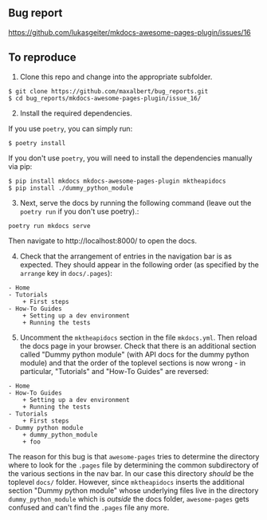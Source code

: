 ## Bug report

https://github.com/lukasgeiter/mkdocs-awesome-pages-plugin/issues/16

## To reproduce

1) Clone this repo and change into the appropriate subfolder.
```
$ git clone https://github.com/maxalbert/bug_reports.git
$ cd bug_reports/mkdocs-awesome-pages-plugin/issue_16/
```

2) Install the required dependencies.

If you use `poetry`, you can simply run:
```
$ poetry install
```

If you don't use `poetry`, you will need to install the dependencies manually via pip:
```
$ pip install mkdocs mkdocs-awesome-pages-plugin mktheapidocs
$ pip install ./dummy_python_module
```

3) Next, serve the docs by running the following command (leave out the `poetry run` if you don't use poetry).:
```
poetry run mkdocs serve
```
Then navigate to http://localhost:8000/ to open the docs.

4) Check that the arrangement of entries in the navigation bar is as expected. They should appear in the following order (as specified by the `arrange` key in `docs/.pages`):
```
- Home
- Tutorials
    + First steps
- How-To Guides
    + Setting up a dev environment
    + Running the tests
```

5) Uncomment the `mktheapidocs` section in the file `mkdocs.yml`. Then reload the docs page in your browser. Check that there is an additional section called "Dummy python module" (with API docs for the dummy python module) and that the order of the toplevel sections is now wrong - in particular, "Tutorials" and "How-To Guides" are reversed:
```
- Home
- How-To Guides
    + Setting up a dev environment
    + Running the tests
- Tutorials
    + First steps
- Dummy python module
    + dummy_python_module
    + foo
```

The reason for this bug is that `awesome-pages` tries to determine the directory where to look for the `.pages` file by determining the common subdirectory of the various sections in the nav bar. In our case this directory _should_ be the toplevel `docs/` folder. However, since `mktheapidocs` inserts the additional section "Dummy python module" whose underlying files live in the directory `dummy_python_module` which is _outside_ the docs folder, `awesome-pages` gets confused and can't find the `.pages` file any more.
